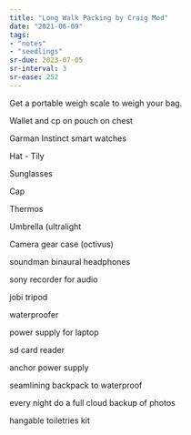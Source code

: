 ```yaml
---
title: "Long Walk Packing by Craig Mod"
date: "2021-06-09"
tags:
- "notes"
- "seedlings"
sr-due: 2023-07-05
sr-interval: 3
sr-ease: 252
---
```


Get a portable weigh scale to weigh your bag.

Wallet and cp on pouch on chest

Garman Instinct smart watches

Hat - Tily

Sunglasses

Cap

Thermos

Umbrella (ultralight

Camera gear case (octivus)

soundman binaural headphones

sony recorder for audio

jobi tripod

waterproofer

power supply for laptop

sd card reader

anchor power supply

seamlining backpack to waterproof

every night do a full cloud backup of photos

hangable toiletries kit

